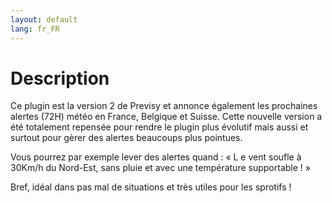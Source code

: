 ```yaml
---
layout: default
lang: fr_FR
---
```


Description
===

Ce plugin est la version 2 de Previsy et annonce également les prochaines alertes (72H) météo en France, Belgique et Suisse.
Cette nouvelle version a été totalement repensée pour rendre le plugin plus évolutif mais aussi et surtout pour gèrer des alertes beaucoups plus pointues.

Vous pourrez par exemple lever des alertes quand : « L e vent soufle à 30Km/h du Nord-Est, sans pluie et avec une température supportable ! »

Bref, idéal dans pas mal de situations et très utiles pour les sprotifs !
